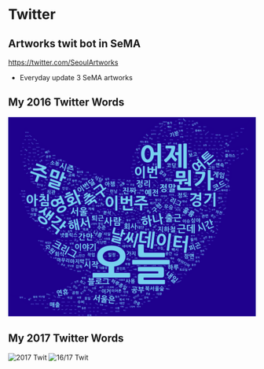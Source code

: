 # Twitter
## Artworks twit bot in SeMA
https://twitter.com/SeoulArtworks
- Everyday update 3 SeMA artworks

## My 2016 Twitter Words

![2016_Twit](/twit_pic_back.png)

## My 2017 Twitter Words
![2017 Twit](https://i0.wp.com/khg423.dothome.co.kr/wp-content/uploads/2018/01/twt.png)
![16/17 Twit](https://i0.wp.com/khg423.dothome.co.kr/wp-content/uploads/2018/01/year_comp.png)
